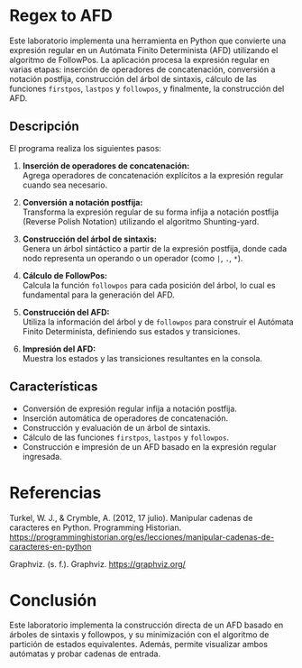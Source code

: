 # Regex to AFD

Este laboratorio implementa una herramienta en Python que convierte una expresión regular en un Autómata Finito Determinista (AFD) utilizando el algoritmo de FollowPos. La aplicación procesa la expresión regular en varias etapas: inserción de operadores de concatenación, conversión a notación postfija, construcción del árbol de sintaxis, cálculo de las funciones `firstpos`, `lastpos` y `followpos`, y finalmente, la construcción del AFD.

## Descripción

El programa realiza los siguientes pasos:

1. **Inserción de operadores de concatenación:**  
   Agrega operadores de concatenación explícitos a la expresión regular cuando sea necesario.

2. **Conversión a notación postfija:**  
   Transforma la expresión regular de su forma infija a notación postfija (Reverse Polish Notation) utilizando el algoritmo Shunting-yard.

3. **Construcción del árbol de sintaxis:**  
   Genera un árbol sintáctico a partir de la expresión postfija, donde cada nodo representa un operando o un operador (como `|`, `.`, `*`).

4. **Cálculo de FollowPos:**  
   Calcula la función `followpos` para cada posición del árbol, lo cual es fundamental para la generación del AFD.

5. **Construcción del AFD:**  
   Utiliza la información del árbol y de `followpos` para construir el Autómata Finito Determinista, definiendo sus estados y transiciones.

6. **Impresión del AFD:**  
   Muestra los estados y las transiciones resultantes en la consola.

## Características

- Conversión de expresión regular infija a notación postfija.
- Inserción automática de operadores de concatenación.
- Construcción y evaluación de un árbol de sintaxis.
- Cálculo de las funciones `firstpos`, `lastpos` y `followpos`.
- Construcción e impresión de un AFD basado en la expresión regular ingresada.

# Referencias

Turkel, W. J., & Crymble, A. (2012, 17 julio). Manipular cadenas de caracteres en Python. Programming Historian. https://programminghistorian.org/es/lecciones/manipular-cadenas-de-caracteres-en-python

Graphviz. (s. f.). Graphviz. https://graphviz.org/

# Conclusión

Este laboratorio implementa la construcción directa de un AFD basado en árboles de sintaxis y followpos, y su minimización con el algoritmo de partición de estados equivalentes. Además, permite visualizar ambos autómatas y probar cadenas de entrada.
